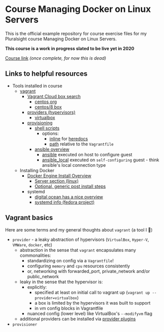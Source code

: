 # Course Managing Docker on Linux Servers

This is the official example repository for course exercise files for my Pluralsight course Managing Docker on Linux Servers.

**This course is a work in progress slated to be live yet in 2020**

[Course link](https://app.pluralsight.com/library/courses/managing-docker-linux-servers) *(once complete, for now this is dead)*


## Links to helpful resources

- Tools installed in course
  - [vagrant](https://www.vagrantup.com/)
    - [Vagrant Cloud box search](https://app.vagrantup.com/boxes/search)
      - [centos org](https://app.vagrantup.com/centos)
      - [centos/8 box](https://app.vagrantup.com/centos/boxes/8)
    - [providers (hypervisors)](https://www.vagrantup.com/docs/providers)
      - [virtualbox](https://www.vagrantup.com/docs/providers/virtualbox)
    - [provisioning](https://www.vagrantup.com/docs/provisioning)
      - [shell scripts](https://www.vagrantup.com/docs/provisioning/shell)
        - options: 
          - [inline](https://www.vagrantup.com/docs/provisioning/shell#inline) for [heredocs](https://ruby-doc.org/core-2.5.0/doc/syntax/literals_rdoc.html#label-Here+Documents) 
          - [path](https://www.vagrantup.com/docs/provisioning/shell#path) relative to the `Vagrantfile`
      - [ansible overview](https://www.vagrantup.com/docs/provisioning/ansible_intro)
        - [ansible](https://www.vagrantup.com/docs/provisioning/ansible) executed on host to configure guest
        - [ansible_local](https://www.vagrantup.com/docs/provisioning/ansible_local) executed on `self-configuring` guest - think ansible's local connection type
  - Installing Docker
    - [Docker Engine Install Overview](https://docs.docker.com/engine/install/)
      - [Server section (linux)](https://docs.docker.com/engine/install/)
      - [Optional, generic post install steps](https://docs.docker.com/engine/install/linux-postinstall/)
    - systemd
      - [digital ocean has a nice overview](https://www.digitalocean.com/community/tutorials/understanding-systemd-units-and-unit-files)
      - [systemd info (fedora project)](https://docs.fedoraproject.org/en-US/quick-docs/understanding-and-administering-systemd/)

## Vagrant basics

Here are some terms and my general thoughts about `vagrant` (a tool I 💖)

- `provider` - a leaky abstraction of hypervisors (`VirtualBox`, `Hyper-V`, `VMWare`, `docker`, etc)
  - abstraction in the sense that `vagrant` encapsulates many commonalities:
    - standardizing on config via a `Vagrantfile`!
    - configuring `memory` and `cpu` resources consistently 
    - or, networking with forwarded_port, private_network and/or public_network
  - leaky in the sense that the hypervisor is:
    - explicitly: 
      - specified at least on initial call to vagrant up (`vagrant up --provider=virtualbox`)
      - a box is limited by the hypervisors it was built to support
      - in vm config blocks in Vagrantfile
    - nuanced config (lower level) like VirtualBox's `--modifyvm` flag
  - additional providers can be installed via [provider plugins](https://www.vagrantup.com/docs/plugins/providers)
- `provisioner`